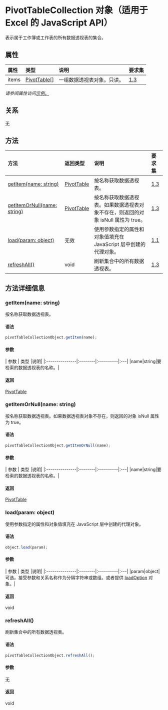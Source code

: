 # <a name="pivottablecollection-object-javascript-api-for-excel"></a>PivotTableCollection 对象（适用于 Excel 的 JavaScript API）

表示属于工作簿或工作表的所有数据透视表的集合。

## <a name="properties"></a>属性

| 属性     | 类型   |说明| 要求集|
|:---------------|:--------|:----------|:----|
|items|[PivotTable[]](pivottable.md)|一组数据透视表对象。只读。|[1.3](../requirement-sets/excel-api-requirement-sets.md)|

_请参阅属性访问[示例。](#property-access-examples)_

## <a name="relationships"></a>关系
无


## <a name="methods"></a>方法

| 方法           | 返回类型    |说明| 要求集|
|:---------------|:--------|:----------|:----|
|[getItem(name: string)](#getitemname-string)|[PivotTable](pivottable.md)|按名称获取数据透视表。|[1.3](../requirement-sets/excel-api-requirement-sets.md)|
|[getItemOrNull(name: string)](#getitemornullname-string)|[PivotTable](pivottable.md)|按名称获取数据透视表。如果数据透视表对象不存在，则返回的对象 isNull 属性为 true。|[1.3](../requirement-sets/excel-api-requirement-sets.md)|
|[load(param: object)](#loadparam-object)|无效|使用参数指定的属性和对象值填充在 JavaScript 层中创建的代理对象。|[1.1](../requirement-sets/excel-api-requirement-sets.md)|
|[refreshAll()](#refreshall)|void|刷新集合中的所有数据透视表。|[1.3](../requirement-sets/excel-api-requirement-sets.md)|

## <a name="method-details"></a>方法详细信息


### <a name="getitemname-string"></a>getItem(name: string)
按名称获取数据透视表。

#### <a name="syntax"></a>语法
```js
pivotTableCollectionObject.getItem(name);
```

#### <a name="parameters"></a>参数
| 参数    | 类型   |说明|
|:---------------|:--------|:----------|:---|
|name|string|要检索的数据透视表的名称。|

#### <a name="returns"></a>返回
[PivotTable](pivottable.md)

### <a name="getitemornullname-string"></a>getItemOrNull(name: string)
按名称获取数据透视表。如果数据透视表对象不存在，则返回的对象 isNull 属性为 true。

#### <a name="syntax"></a>语法
```js
pivotTableCollectionObject.getItemOrNull(name);
```

#### <a name="parameters"></a>参数
| 参数    | 类型   |说明|
|:---------------|:--------|:----------|:---|
|name|string|要检索的数据透视表的名称。|

#### <a name="returns"></a>返回
[PivotTable](pivottable.md)

### <a name="loadparam-object"></a>load(param: object)
使用参数指定的属性和对象值填充在 JavaScript 层中创建的代理对象。

#### <a name="syntax"></a>语法
```js
object.load(param);
```

#### <a name="parameters"></a>参数
| 参数    | 类型   |说明|
|:---------------|:--------|:----------|:---|
|param|object|可选。接受参数和关系名称作为分隔字符串或数组。或者提供 [loadOption](loadoption.md) 对象。|

#### <a name="returns"></a>返回
void

### <a name="refreshall"></a>refreshAll()
刷新集合中的所有数据透视表。

#### <a name="syntax"></a>语法
```js
pivotTableCollectionObject.refreshAll();
```

#### <a name="parameters"></a>参数
无

#### <a name="returns"></a>返回
void
